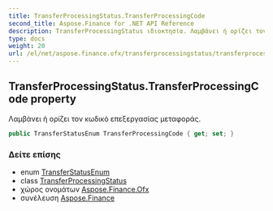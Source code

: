 ```yaml
---
title: TransferProcessingStatus.TransferProcessingCode
second_title: Aspose.Finance for .NET API Reference
description: TransferProcessingStatus ιδιοκτησία. Λαμβάνει ή ορίζει τον κωδικό επεξεργασίας μεταφοράς.
type: docs
weight: 20
url: /el/net/aspose.finance.ofx/transferprocessingstatus/transferprocessingcode/
---
```

## TransferProcessingStatus.TransferProcessingCode property

Λαμβάνει ή ορίζει τον κωδικό επεξεργασίας μεταφοράς.

```csharp
public TransferStatusEnum TransferProcessingCode { get; set; }
```

### Δείτε επίσης

* enum [TransferStatusEnum](../../transferstatusenum/)
* class [TransferProcessingStatus](../)
* χώρος ονομάτων [Aspose.Finance.Ofx](../../transferprocessingstatus/)
* συνέλευση [Aspose.Finance](../../../)


